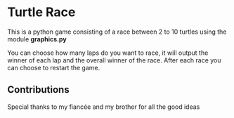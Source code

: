 # Turtle Race
This is a python game consisting of a race between 2 to 10 turtles using the module **graphics.py**

You can choose how many laps do you want to race, it will output the winner of each lap and the overall winner of the race. After each race you can choose to restart the game.

## Contributions
Special thanks to my fiancée and my brother for all the good ideas